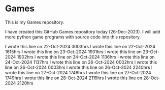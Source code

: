 # Games

This is my Games repository.

I have created this GitHub Games repository today (26-Dec-2023).
I will add more python game programs with source code into this repository. 

I wrote this line on 22-Oct-2024 0003hrs
I wrote this line on 22-Oct-2024 1615hrs
I wrote this line on 23-Oct-2024 1901hrs
I wrote this line on 23-Oct-2024 1902hrs
I wrote this line on 24-Oct-2024 1136hrs
I wrote this line on 24-Oct-2024 1137hrs
I wrote this line on 26-Oct-2024 0002hrs
I wrote this line on 26-Oct-2024 0003hrs
I wrote this line on 26-Oct-2024 2240hrs
I wrote this line on 27-Oct-2024 1748hrs
I wrote this line on 27-Oct-2024 1749hrs
I wrote this line on 28-Oct-2024 2119hrs
I wrote this line on 28-Oct-2024 2120hrs
